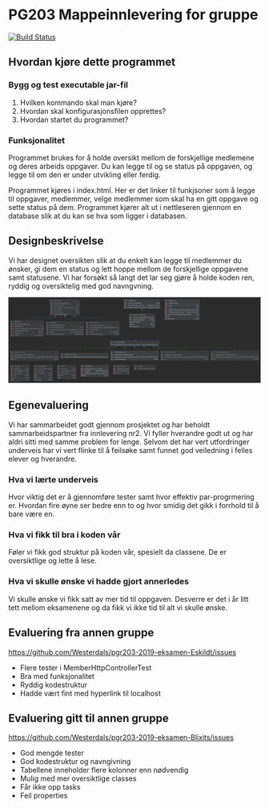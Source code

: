 # PG203 Mappeinnlevering for gruppe <wiseflow gruppenummer>

[![Build Status](https://travis-ci.com/Westerdals/pgr203-2019-eksamen-Eskildt.svg?token=kJFcNHhzWvBZwFqYC9qq&branch=master)](https://travis-ci.com/Westerdals/pgr203-2019-eksamen-Eskildt)

## Hvordan kjøre dette programmet

### Bygg og test executable jar-fil

1. Hvilken kommando skal man kjøre?
2. Hvordan skal konfigurasjonsfilen opprettes?
3. Hvordan startet du programmet?

### Funksjonalitet

Programmet brukes for å holde oversikt mellom de forskjellige medlemene og deres arbeids oppgaver. 
Du kan legge til og se status på oppgaven, og legge til om den er under utvikling eller ferdig.

Programmet kjøres i index.html. Her er det linker til funkjsoner som å legge til oppgaver, medlemmer, velge medlemmer som
skal ha en gitt oppgave og sette status på dem.
Programmet kjører alt ut i nettleseren gjennom en database slik at du kan se hva som ligger i databasen. 


## Designbeskrivelse

Vi har designet oversikten slik at du enkelt kan legge til medlemmer du ønsker, gi dem en status 
og lett hoppe mellom de forskjellige oppgavene samt statusene. 
Vi har forsøkt så langt det lar seg gjøre å holde koden ren, ryddig og oversiktelig med god navngvning.

![Design](./doc/UMLdiagram.png)

## Egenevaluering
Vi har sammarbeidet godt gjennom prosjektet og har beholdt sammarbeidspartner fra innlevering nr2.
Vi fyller hverandre godt ut og har aldri sitti med samme problem for lenge. 
Selvom det har vert utfordringer underveis har vi vert flinke til å feilsøke samt funnet god veiledning 
i felles elever og hverandre.


### Hva vi lærte underveis
Hvor viktig det er å gjennomføre tester samt hvor effektiv par-progrmering er. 
Hvordan fire øyne ser bedre enn to og hvor smidig det gikk i forrhold til å bare være en. 

### Hva vi fikk til bra i koden vår
Føler vi fikk god struktur på koden vår, spesielt da classene. De er oversiktlige og lette å lese.

### Hva vi skulle ønske vi hadde gjort annerledes
Vi skulle ønske vi fikk satt av mer tid til oppgaven. Desverre er det i år litt tett mellom eksamenene og da fikk vi ikke tid til alt vi skulle ønske.

## Evaluering fra annen gruppe
https://github.com/Westerdals/pgr203-2019-eksamen-Eskildt/issues

* Flere tester i MemberHttpControllerTest
* Bra med funksjonalitet
* Ryddig kodestruktur
* Hadde vært fint med hyperlink til localhost

## Evaluering gitt til annen gruppe
https://github.com/Westerdals/pgr203-2019-eksamen-Blixits/issues

* God mengde tester
* God kodestruktur og navngivning
* Tabellene inneholder flere kolonner enn nødvendig
* Mulig med mer oversiktlige classes
* Får ikke opp tasks
* Feil properties

